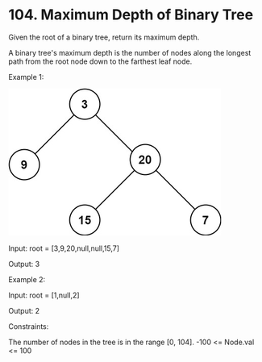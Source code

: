 # 104. Maximum Depth of Binary Tree

Given the root of a binary tree, return its maximum depth.

A binary tree's maximum depth is the number of nodes along the longest path from the root node down to the farthest leaf
node.

Example 1:

![img.png](img.png)

Input: root = [3,9,20,null,null,15,7]

Output: 3

Example 2:

Input: root = [1,null,2]

Output: 2

Constraints:

The number of nodes in the tree is in the range [0, 104].
-100 <= Node.val <= 100